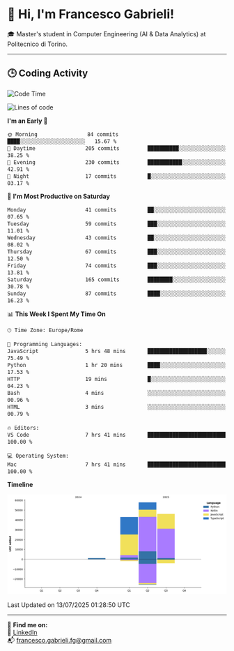 # 👋 Hi, I'm Francesco Gabrieli!

🎓 Master's student in Computer Engineering (AI & Data Analytics) at Politecnico di Torino.  

---

## 🕒 Coding Activity

<!--START_SECTION:waka-->
![Code Time](http://img.shields.io/badge/Code%20Time-86%20hrs%2018%20mins-blue)

![Lines of code](https://img.shields.io/badge/From%20Hello%20World%20I%27ve%20Written-148.0%20thousand%20lines%20of%20code-blue)

**I'm an Early 🐤** 

```text
🌞 Morning                84 commits          ████░░░░░░░░░░░░░░░░░░░░░   15.67 % 
🌆 Daytime                205 commits         ██████████░░░░░░░░░░░░░░░   38.25 % 
🌃 Evening                230 commits         ███████████░░░░░░░░░░░░░░   42.91 % 
🌙 Night                  17 commits          █░░░░░░░░░░░░░░░░░░░░░░░░   03.17 % 
```
📅 **I'm Most Productive on Saturday** 

```text
Monday                   41 commits          ██░░░░░░░░░░░░░░░░░░░░░░░   07.65 % 
Tuesday                  59 commits          ███░░░░░░░░░░░░░░░░░░░░░░   11.01 % 
Wednesday                43 commits          ██░░░░░░░░░░░░░░░░░░░░░░░   08.02 % 
Thursday                 67 commits          ███░░░░░░░░░░░░░░░░░░░░░░   12.50 % 
Friday                   74 commits          ███░░░░░░░░░░░░░░░░░░░░░░   13.81 % 
Saturday                 165 commits         ████████░░░░░░░░░░░░░░░░░   30.78 % 
Sunday                   87 commits          ████░░░░░░░░░░░░░░░░░░░░░   16.23 % 
```


📊 **This Week I Spent My Time On** 

```text
🕑︎ Time Zone: Europe/Rome

💬 Programming Languages: 
JavaScript               5 hrs 48 mins       ███████████████████░░░░░░   75.49 % 
Python                   1 hr 20 mins        ████░░░░░░░░░░░░░░░░░░░░░   17.53 % 
HTTP                     19 mins             █░░░░░░░░░░░░░░░░░░░░░░░░   04.23 % 
Bash                     4 mins              ░░░░░░░░░░░░░░░░░░░░░░░░░   00.96 % 
HTML                     3 mins              ░░░░░░░░░░░░░░░░░░░░░░░░░   00.79 % 

🔥 Editors: 
VS Code                  7 hrs 41 mins       █████████████████████████   100.00 % 

💻 Operating System: 
Mac                      7 hrs 41 mins       █████████████████████████   100.00 % 
```

**Timeline**

![Lines of Code chart](https://raw.githubusercontent.com/francescogabrieli/francescogabrieli/main/assets/bar_graph.png)


 Last Updated on 13/07/2025 01:28:50 UTC
<!--END_SECTION:waka-->


---



🔗 **Find me on:**  
💼 [LinkedIn](https://www.linkedin.com/in/francesco-gabrieli)  
📬 francesco.gabrieli.fg@gmail.com  



